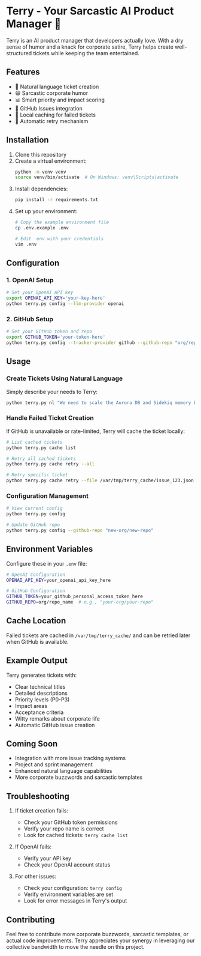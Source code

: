 # Terry - Your Sarcastic AI Product Manager 🤖

Terry is an AI product manager that developers actually love. With a dry sense of humor and a knack for corporate satire, Terry helps create well-structured tickets while keeping the team entertained.

## Features

- 🎯 Natural language ticket creation
- 😄 Sarcastic corporate humor
- 📊 Smart priority and impact scoring
- 🔗 GitHub Issues integration
- 💾 Local caching for failed tickets
- 🔄 Automatic retry mechanism

## Installation

1. Clone this repository
2. Create a virtual environment:
   ```bash
   python -m venv venv
   source venv/bin/activate  # On Windows: venv\Scripts\activate
   ```
3. Install dependencies:
   ```bash
   pip install -r requirements.txt
   ```
4. Set up your environment:
   ```bash
   # Copy the example environment file
   cp .env.example .env
   
   # Edit .env with your credentials
   vim .env
   ```

## Configuration

### 1. OpenAI Setup

```bash
# Set your OpenAI API key
export OPENAI_API_KEY='your-key-here'
python terry.py config --llm-provider openai
```

### 2. GitHub Setup

```bash
# Set your GitHub token and repo
export GITHUB_TOKEN='your-token-here'
python terry.py config --tracker-provider github --github-repo "org/repo"
```

## Usage

### Create Tickets Using Natural Language

Simply describe your needs to Terry:

```bash
python terry.py nl "We need to scale the Aurora DB and Sidekiq memory because the birthday service is hitting performance issues"
```

### Handle Failed Ticket Creation

If GitHub is unavailable or rate-limited, Terry will cache the ticket locally:

```bash
# List cached tickets
python terry.py cache list

# Retry all cached tickets
python terry.py cache retry --all

# Retry specific ticket
python terry.py cache retry --file /var/tmp/terry_cache/issue_123.json
```

### Configuration Management

```bash
# View current config
python terry.py config

# Update GitHub repo
python terry.py config --github-repo "new-org/new-repo"
```

## Environment Variables

Configure these in your `.env` file:

```bash
# OpenAI Configuration
OPENAI_API_KEY=your_openai_api_key_here

# GitHub Configuration
GITHUB_TOKEN=your_github_personal_access_token_here
GITHUB_REPO=org/repo_name  # e.g., "your-org/your-repo"
```

## Cache Location

Failed tickets are cached in `/var/tmp/terry_cache/` and can be retried later when GitHub is available.

## Example Output

Terry generates tickets with:
- Clear technical titles
- Detailed descriptions
- Priority levels (P0-P3)
- Impact areas
- Acceptance criteria
- Witty remarks about corporate life
- Automatic GitHub issue creation

## Coming Soon

- Integration with more issue tracking systems
- Project and sprint management
- Enhanced natural language capabilities
- More corporate buzzwords and sarcastic templates

## Troubleshooting

1. If ticket creation fails:
   - Check your GitHub token permissions
   - Verify your repo name is correct
   - Look for cached tickets: `terry cache list`

2. If OpenAI fails:
   - Verify your API key
   - Check your OpenAI account status

3. For other issues:
   - Check your configuration: `terry config`
   - Verify environment variables are set
   - Look for error messages in Terry's output

## Contributing

Feel free to contribute more corporate buzzwords, sarcastic templates, or actual code improvements. Terry appreciates your synergy in leveraging our collective bandwidth to move the needle on this project.